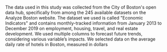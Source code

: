 The data used in this study was collected from the City of Boston's open data hub, specifically from among the 245 available 
datasets on the Analyze Boston website. The dataset we used is called "Economic Indicators" and contains monthly-tracked 
information from January 2013 to December 2019 on employment, housing, travel, and real estate development. We used 
multiple columns to forecast future trends, considering various variable’s impacts. We selected data on the average daily 
rate of hotels in Boston, measured in dollars
